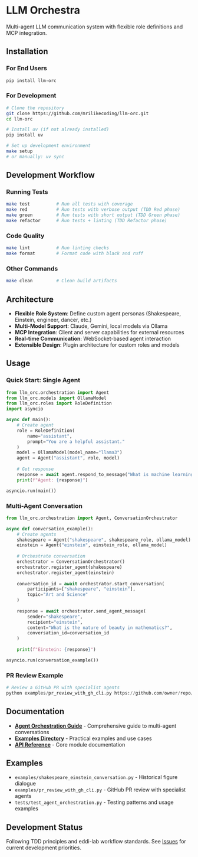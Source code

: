 # LLM Orchestra

Multi-agent LLM communication system with flexible role definitions and MCP integration.

## Installation

### For End Users
```bash
pip install llm-orc
```

### For Development
```bash
# Clone the repository
git clone https://github.com/mrilikecoding/llm-orc.git
cd llm-orc

# Install uv (if not already installed)
pip install uv

# Set up development environment
make setup
# or manually: uv sync
```

## Development Workflow

### Running Tests
```bash
make test          # Run all tests with coverage
make red           # Run tests with verbose output (TDD Red phase)
make green         # Run tests with short output (TDD Green phase)  
make refactor      # Run tests + linting (TDD Refactor phase)
```

### Code Quality
```bash
make lint          # Run linting checks
make format        # Format code with black and ruff
```

### Other Commands
```bash
make clean         # Clean build artifacts
```

## Architecture

- **Flexible Role System**: Define custom agent personas (Shakespeare, Einstein, engineer, dancer, etc.)
- **Multi-Model Support**: Claude, Gemini, local models via Ollama
- **MCP Integration**: Client and server capabilities for external resources
- **Real-time Communication**: WebSocket-based agent interaction
- **Extensible Design**: Plugin architecture for custom roles and models

## Usage

### Quick Start: Single Agent

```python
from llm_orc.orchestration import Agent
from llm_orc.models import OllamaModel
from llm_orc.roles import RoleDefinition
import asyncio

async def main():
    # Create agent
    role = RoleDefinition(
        name="assistant",
        prompt="You are a helpful assistant."
    )
    model = OllamaModel(model_name="llama3")
    agent = Agent("assistant", role, model)
    
    # Get response
    response = await agent.respond_to_message("What is machine learning?")
    print(f"Agent: {response}")

asyncio.run(main())
```

### Multi-Agent Conversation

```python
from llm_orc.orchestration import Agent, ConversationOrchestrator

async def conversation_example():
    # Create agents
    shakespeare = Agent("shakespeare", shakespeare_role, ollama_model)
    einstein = Agent("einstein", einstein_role, ollama_model)
    
    # Orchestrate conversation
    orchestrator = ConversationOrchestrator()
    orchestrator.register_agent(shakespeare)
    orchestrator.register_agent(einstein)
    
    conversation_id = await orchestrator.start_conversation(
        participants=["shakespeare", "einstein"],
        topic="Art and Science"
    )
    
    response = await orchestrator.send_agent_message(
        sender="shakespeare",
        recipient="einstein",
        content="What is the nature of beauty in mathematics?",
        conversation_id=conversation_id
    )
    
    print(f"Einstein: {response}")

asyncio.run(conversation_example())
```

### PR Review Example

```python
# Review a GitHub PR with specialist agents
python examples/pr_review_with_gh_cli.py https://github.com/owner/repo/pull/123
```

## Documentation

- **[Agent Orchestration Guide](docs/agent_orchestration.md)** - Comprehensive guide to multi-agent conversations
- **[Examples Directory](examples/)** - Practical examples and use cases
- **[API Reference](src/llm_orc/)** - Core module documentation

## Examples

- `examples/shakespeare_einstein_conversation.py` - Historical figure dialogue
- `examples/pr_review_with_gh_cli.py` - GitHub PR review with specialist agents
- `tests/test_agent_orchestration.py` - Testing patterns and usage examples

## Development Status

Following TDD principles and eddi-lab workflow standards. See [Issues](https://github.com/mrilikecoding/llm-orc/issues) for current development priorities.
